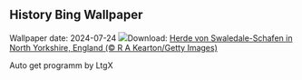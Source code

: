 ## History Bing Wallpaper
Wallpaper date: 2024-07-24
![](https://www.bing.com/th?id=OHR.SheepCousins_DE-DE1595160882_UHD.jpg&w=1000)Download: [Herde von Swaledale-Schafen in North Yorkshire, England (© R A Kearton/Getty Images)](https://www.bing.com/th?id=OHR.SheepCousins_DE-DE1595160882_UHD.jpg)

Auto get programm by LtgX
